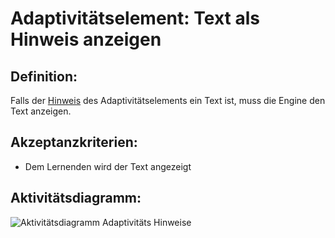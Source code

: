 # Adaptivitätselement: Text als Hinweis anzeigen


## Definition:

Falls der [Hinweis](Adaptivitätshinweis-GE.md) des Adaptivitätselements ein Text ist, muss die Engine den Text anzeigen.

## Akzeptanzkriterien:

- Dem Lernenden wird der Text angezeigt

## Aktivitätsdiagramm:

![Aktivitätsdiagramm Adaptivitäts Hinweise](imageEngineHinweiseAktivitätsdiagramm.png)
